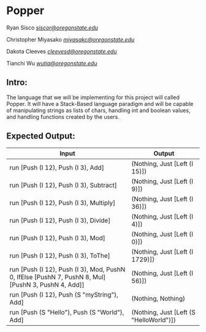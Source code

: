 # Popper

Ryan Sisco *siscor@oregonstate.edu*

Christopher Miyasako *miyasakc@oregonstate.edu*

Dakota Cleeves *cleevesd@oregonstate.edu*

Tianchi Wu *wutia@oregonstate.edu*

## Intro:
The language that we will be implementing for this project will 
called Popper. It will have a Stack-Based language paradigm and
will be capable of manipulating strings as lists of chars,
handling int and boolean values, and handling functions created
by the users.

## Expected Output:

| Input | Output |
| --- |---	|
| run [Push (I 12), Push (I 3), Add] |(Nothing, Just [Left (I 15)]) |
| run [Push (I 12), Push (I 3), Subtract] |(Nothing, Just [Left (I 9)])|
| run [Push (I 12), Push (I 3), Multiply] |(Nothing, Just [Left (I 36)])|
| run [Push (I 12), Push (I 3), Divide] |(Nothing, Just [Left (I 4)])|
| run [Push (I 12), Push (I 3), Mod] |(Nothing, Just [Left (I 0)])|
| run [Push (I 12), Push (I 3), ToThe] |(Nothing, Just [Left (I 1729)])|
| run [Push (I 12), Push (I 3), Mod, PushN 0, IfElse [PushN 7, PushN 8, Mul] [PushN 3, PushN 4, Add]] |(Nothing, Just [Left (I 56)])|
| run [Push (I 12), Push (S "myString"), Add] | (Nothing, Nothing) |
| run [Push (S "Hello"), Push (S "World"), Add] | (Nothing, Just [Left (S "HelloWorld")]) |

